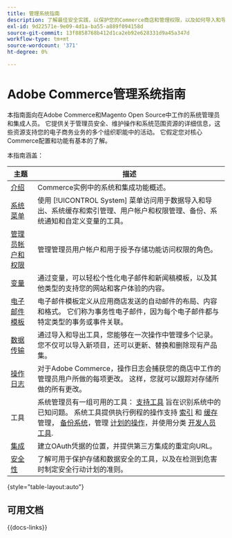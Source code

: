 ```yaml
---
title: 管理系统指南
description: 了解最佳安全实践，以保护您的Commerce商店和管理权限，以及如何导入和导出数据、管理集成和扩展以及处理日常维护。
exl-id: 9d22571e-9e09-4d1a-ba55-a889f094158d
source-git-commit: 13f8858768b412d1ca2eb92e628331d9a45a347d
workflow-type: tm+mt
source-wordcount: '371'
ht-degree: 0%

---
```


# Adobe Commerce管理系统指南

本指南面向在Adobe Commerce和Magento Open Source中工作的系统管理员和集成人员。 它提供关于管理员安全、维护操作和系统范围资源的详细信息，这些资源支持您的电子商务业务的多个组织职能中的活动。 它假定您对核心Commerce配置和功能有基本的了解。

本指南涵盖：

| 主题 | 描述 |
| ------- | ----------- |
| [介绍](introduction.md) | Commerce实例中的系统和集成功能概述。 |
| [系统菜单](system-menu.md) | 使用 [!UICONTROL System] 菜单访问用于数据导入和导出、系统缓存和索引管理、用户帐户和权限管理、备份、系统通知和自定义变量的工具。 |
| [管理员帐户和权限](permissions.md) | 管理管理员用户帐户和用于授予存储功能访问权限的角色。 |
| [变量](variables-predefined.md) | 通过变量，可以轻松个性化电子邮件和新闻稿模板，以及其他类型的支持您的网站和客户体验的内容。 |
| [电子邮件模板](email-templates.md) | 电子邮件模板定义从应用商店发送的自动邮件的布局、内容和格式。 它们称为事务性电子邮件，因为每个电子邮件都与特定类型的事务或事件关联。 |
| [数据传输](data-transfer.md) | 通过导入和导出工具，您能够在一次操作中管理多个记录。 您不仅可以导入新项目，还可以更新、替换和删除现有产品集。 |
| [操作日志](action-log.md) | 对于Adobe Commerce，操作日志会捕获您的商店中工作的管理员用户所做的每项更改。 这样，您就可以跟踪对存储所做的所有更改。 |
| 工具 | 系统管理员有一组可用的工具： [支持工具](support.md) 旨在识别系统中的已知问题。 系统工具提供执行例程的操作支持 [索引](index-management.md) 和 [缓存](cache-management.md) 管理， [备份系统](backups.md)，管理 [计划的操作](data-scheduled-import-export.md)，并使用分类 [开发人员工具](developer-tools.md). |
| [集成](integrations.md) | 建立OAuth凭据的位置，并提供第三方集成的重定向URL。 |
| [安全性](security.md) | 了解可用于保护存储和数据安全的工具，以及在检测到危害时制定安全行动计划的准则。 |

{style="table-layout:auto"}

## 可用文档

{{docs-links}}
